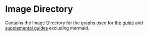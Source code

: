 # Image Directory
Contains the Image Directory for the graphs used for [the guide](./README.md) and [supplemental guides](./markdown) excluding mermaid.
